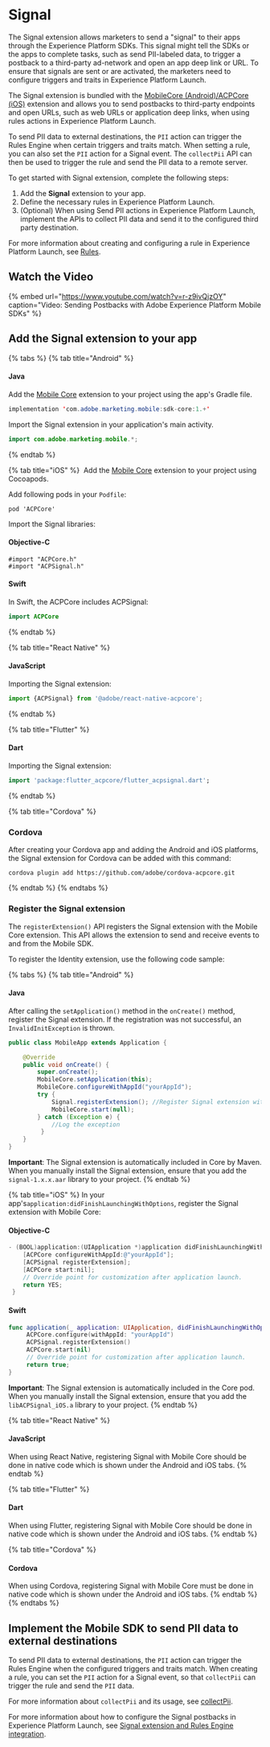 # Signal

The Signal extension allows marketers to send a "signal" to their apps through the Experience Platform SDKs. This signal might tell the SDKs or the apps to complete tasks, such as send PII-labeled data, to trigger a postback to a third-party ad-network and open an app deep link or URL. To ensure that signals are sent or are activated, the marketers need to configure triggers and traits in Experience Platform Launch.

The Signal extension is bundled with the [MobileCore \(Android\)/ACPCore \(iOS\)](https://aep-sdks.gitbook.io/docs/using-mobile-extensions/mobile-core/) extension and allows you to send postbacks to third-party endpoints and open URLs, such as web URLs or application deep links, when using rules actions in Experience Platform Launch.

To send PII data to external destinations, the `PII` action can trigger the Rules Engine when certain triggers and traits match. When setting a rule, you can also set the `PII` action for a Signal event. The `collectPii` API can then be used to trigger the rule and send the PII data to a remote server.

To get started with Signal extension, complete the following steps:

1. Add the **Signal** extension to your app.
2. Define the necessary rules in Experience Platform Launch. 
3. \(Optional\) When using Send PII actions in Experience Platform Launch, implement the APIs to collect PII data and send it to the configured third party destination.

For more information about creating and configuring a rule in Experience Platform Launch, see [Rules](https://docs.adobe.com/content/help/en/launch/using/reference/manage-resources/rules.html).

## Watch the Video

{% embed url="https://www.youtube.com/watch?v=r-z9ivQjzOY" caption="Video: Sending Postbacks with Adobe Experience Platform Mobile SDKs" %}

## Add the Signal extension to your app

{% tabs %}
{% tab title="Android" %}
#### Java

Add the [Mobile Core](https://aep-sdks.gitbook.io/docs/using-mobile-extensions/mobile-core) extension to your project using the app's Gradle file.

```java
implementation 'com.adobe.marketing.mobile:sdk-core:1.+'
```

Import the Signal extension in your application's main activity.

```java
import com.adobe.marketing.mobile.*;
```
{% endtab %}

{% tab title="iOS" %}
​ Add the [Mobile Core](https://aep-sdks.gitbook.io/docs/using-mobile-extensions/mobile-core) extension to your project using Cocoapods.

Add following pods in your `Podfile`:

```text
pod 'ACPCore'
```

Import the Signal libraries:

#### Objective-C

```text
#import "ACPCore.h"
#import "ACPSignal.h"
```

#### Swift

In Swift, the ACPCore includes ACPSignal:

```swift
import ACPCore
```
{% endtab %}

{% tab title="React Native" %}
#### JavaScript

Importing the Signal extension:

```jsx
import {ACPSignal} from '@adobe/react-native-acpcore';
```
{% endtab %}

{% tab title="Flutter" %}
#### Dart

Importing the Signal extension:

```dart
import 'package:flutter_acpcore/flutter_acpsignal.dart';
```
{% endtab %}

{% tab title="Cordova" %}
### Cordova

After creating your Cordova app and adding the Android and iOS platforms, the Signal extension for Cordova can be added with this command:

```text
cordova plugin add https://github.com/adobe/cordova-acpcore.git
```
{% endtab %}
{% endtabs %}

### Register the Signal extension

The `registerExtension()` API registers the Signal extension with the Mobile Core extension. This API allows the extension to send and receive events to and from the Mobile SDK.

To register the Identity extension, use the following code sample:

{% tabs %}
{% tab title="Android" %}
#### Java

After calling the `setApplication()` method in the `onCreate()` method, register the Signal extension. If the registration was not successful, an `InvalidInitException` is thrown.

```java
public class MobileApp extends Application {

    @Override
    public void onCreate() {
        super.onCreate();
        MobileCore.setApplication(this);
        MobileCore.configureWithAppId("yourAppId");
        try {
            Signal.registerExtension(); //Register Signal extension with Mobile Core
            MobileCore.start(null);
        } catch (Exception e) {
            //Log the exception
         }
    }
}
```

**Important**: The Signal extension is automatically included in Core by Maven. When you manually install the Signal extension, ensure that you add the `signal-1.x.x.aar` library to your project.
{% endtab %}

{% tab title="iOS" %}
In your app's`application:didFinishLaunchingWithOptions`, register the Signal extension with Mobile Core:

#### Objective-C

```objectivec
- (BOOL)application:(UIApplication *)application didFinishLaunchingWithOptions:(NSDictionary *)launchOptions {
    [ACPCore configureWithAppId:@"yourAppId"];
    [ACPSignal registerExtension];
    [ACPCore start:nil];
    // Override point for customization after application launch.
    return YES;
 }
```

#### Swift

```swift
func application(_ application: UIApplication, didFinishLaunchingWithOptions launchOptions: [UIApplication.LaunchOptionsKey: Any]?) -> Bool {
     ACPCore.configure(withAppId: "yourAppId")   
     ACPSignal.registerExtension()
     ACPCore.start(nil)
     // Override point for customization after application launch.
     return true;
}
```

**Important**: The Signal extension is automatically included in the Core pod. When you manually install the Signal extension, ensure that you add the `libACPSignal_iOS.a` library to your project.
{% endtab %}

{% tab title="React Native" %}
#### JavaScript

When using React Native, registering Signal with Mobile Core should be done in native code which is shown under the Android and iOS tabs.
{% endtab %}

{% tab title="Flutter" %}
#### Dart

When using Flutter, registering Signal with Mobile Core should be done in native code which is shown under the Android and iOS tabs.
{% endtab %}

{% tab title="Cordova" %}
#### Cordova

When using Cordova, registering Signal with Mobile Core must be done in native code which is shown under the Android and iOS tabs.
{% endtab %}
{% endtabs %}

## Implement the Mobile SDK to send PII data to external destinations

To send PII data to external destinations, the `PII` action can trigger the Rules Engine when the configured triggers and traits match. When creating a rule, you can set the `PII` action for a Signal event, so that `collectPii` can trigger the rule and send the `PII` data.

For more information about `collectPii` and its usage, see [collectPii](https://aep-sdks.gitbook.io/docs/using-mobile-extensions/mobile-core/mobile-core-api-reference#collect-pii).

For more information about how to configure the Signal postbacks in Experience Platform Launch, see [Signal extension and Rules Engine integration](https://aep-sdks.gitbook.io/docs/resources/user-guides/signal-extension-and-rules-engine-integration).

